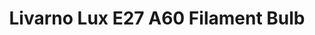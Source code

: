 ---
date_added: 2021-07-25
model: HG06462A
vendor: Lidl
title: Livarno Lux E27 A60 Filament Bulb
category: bulb
supports: brightness
zigbeemodel: ['TS0501A','_TZ3000_7dcddnye','_TZ3000_nosnx7im','_TZ3000_nbnmw9nc']
compatible: [z2m, zha]
mlink: https://www.lidl.com/
link: 
---
